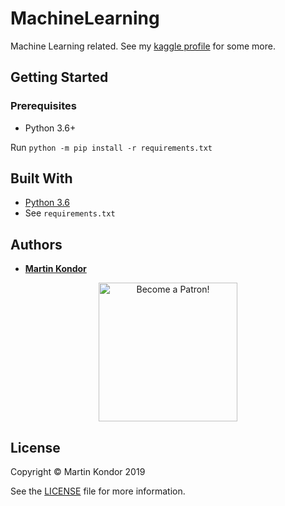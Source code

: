# MachineLearning

Machine Learning related. See my [kaggle profile](https://www.kaggle.com/martinkondor/) for some more.

## Getting Started

### Prerequisites

* Python 3.6+

Run `python -m pip install -r requirements.txt`

## Built With

* [Python 3.6](https://www.python.org/)
* See `requirements.txt`

## Authors

* **[Martin Kondor](https://github.com/MartinKondor)**

<p align="center"><a href="https://www.patreon.com/bePatron?u=17006186" data-patreon-widget-type="become-patron-button"><img width="222" class="img-responsive" alt="Become a Patron!" title="Become a Patron!" src="https://martinkondor.github.io/img/become_a_patron_button.png"></a></p>

## License

Copyright &copy; Martin Kondor 2019

See the [LICENSE](LICENSE) file for more information.
